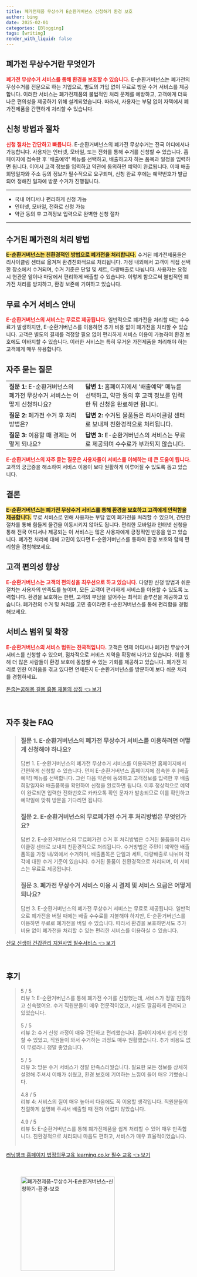 ```yaml
---
title: 폐가전제품 무상수거 E순환거버넌스 신청하기 환경 보호
author: bing
date: 2025-02-01
categories: [Blogging]
tags: [writing]
render_with_liquid: false
---
```



<h2 id='폐가전 무상수거란 무엇인가'>폐가전 무상수거란 무엇인가</h2>

<p><b><span style="color: #ee2323;">폐가전 무상수거 서비스를 통해 환경을 보호할 수 있습니다.</span></b> E-순환거버넌스는 폐가전의 무상수거를 전문으로 하는 기업으로, 별도의 가입 없이 무료로 방문 수거 서비스를 제공합니다. 이러한 서비스는 폐가전제품의 불법적인 처리 문제를 예방하고, 고객에게 더욱 나은 편의성을 제공하기 위해 설계되었습니다. 따라서, 사용자는 부담 없이 자택에서 폐가전제품을 간편하게 처리할 수 있습니다.</p>

<h2 id='신청 방법과 절차'>신청 방법과 절차</h2>

<p><b><span style="color: #ee2323;">신청 절차는 간단하고 빠릅니다.</span></b> E-순환거버넌스의 폐가전 무상수거는 전국 어디에서나 가능합니다. 사용자는 인터넷, 모바일, 또는 전화를 통해 수거를 신청할 수 있습니다. 홈페이지에 접속한 후 '배출예약' 메뉴를 선택하고, 배출하고자 하는 품목과 일정을 입력하면 됩니다. 이어서 고객 정보를 입력하고 약관에 동의하면 예약이 완료됩니다. 이때 배출 희망일자와 주소 등의 정보가 필수적으로 요구되며, 신청 완료 후에는 예약번호가 발급되어 정해진 일자에 방문 수거가 진행됩니다.</p>

<hr />

<ul>
    <li>국내 어디서나 편리하게 신청 가능</li>
    <li>인터넷, 모바일, 전화로 신청 가능</li>
    <li>약관 동의 후 고객정보 입력으로 완벽한 신청 절차</li>
</ul>

<hr />

<h2 id='수거된 폐가전의 처리 방법'>수거된 폐가전의 처리 방법</h2>

<p><b><span style="background-color: #ffe066;">E-순환거버넌스는 친환경적인 방법으로 폐가전을 처리합니다.</span></b> 수거된 폐가전제품들은 리사이클링 센터로 옮겨져 환경친화적으로 처리됩니다. 가정 내외에서 고객이 직접 선택한 장소에서 수거되며, 수거 기준은 단일 및 세트, 다량배출로 나뉩니다. 사용자는 요청 시 현관문 앞이나 마당에서 편리하게 배출할 수 있습니다. 이렇게 함으로써 불법적인 폐가전 처리를 방지하고, 환경 보존에 기여하고 있습니다.</p>

<h2 id='무료 수거 서비스 안내'>무료 수거 서비스 안내</h2>

<p><b><span style="color: #ee2323;">E-순환거버넌스의 서비스는 무료로 제공됩니다.</span></b> 일반적으로 폐가전을 처리할 때는 수수료가 발생하지만, E-순환거버넌스를 이용하면 추가 비용 없이 폐가전을 처리할 수 있습니다. 고객은 별도의 결제를 걱정할 필요 없이 편리하게 서비스 이용이 가능하여 환경 보호에도 이바지할 수 있습니다. 이러한 서비스는 특히 무거운 가전제품을 처리해야 하는 고객에게 매우 유용합니다.</p>

<h2 id='자주 묻는 질문'>자주 묻는 질문</h2>

<table>
    <tr>
        <td><b>질문 1:</b> E-순환거버넌스의 폐가전 무상수거 서비스는 어떻게 신청하나요?</td>
        <td><b>답변 1:</b> 홈페이지에서 '배출예약' 메뉴를 선택하고, 약관 동의 후 고객 정보를 입력한 뒤 신청을 완료하면 됩니다.</td>
    </tr>
    <tr>
        <td><b>질문 2:</b> 폐가전 수거 후 처리 방법은?</td>
        <td><b>답변 2:</b> 수거된 물품들은 리사이클링 센터로 보내져 친환경적으로 처리됩니다.</td>
    </tr>
    <tr>
        <td><b>질문 3:</b> 이용할 때 결제는 어떻게 되나요?</td>
        <td><b>답변 3:</b> E-순환거버넌스의 서비스는 무료로 제공되며 수수료가 부과되지 않습니다.</td>
    </tr>
</table>

<p><b><span style="color: #ee2323;">E-순환거버넌스의 자주 묻는 질문은 사용자들이 서비스를 이해하는 데 큰 도움이 됩니다.</span></b> 고객의 궁금증을 해소하여 서비스 이용이 보다 원활하게 이루어질 수 있도록 돕고 있습니다.</p>

<h2 id='결론'>결론</h2>

<p><b><span style="background-color: #ffe066;">E-순환거버넌스는 폐가전 무상수거 서비스를 통해 환경을 보호하고 고객에게 안락함을 제공합니다.</span></b> 무료 서비스로 인해 사용자는 부담 없이 폐가전을 처리할 수 있으며, 간단한 절차를 통해 힘들게 물건을 이동시키지 않아도 됩니다. 편리한 모바일과 인터넷 신청을 통해 전국 어디서나 제공되는 이 서비스는 많은 사용자에게 긍정적인 반응을 얻고 있습니다. 폐가전 처리에 대해 고민이 있다면 E-순환거버넌스를 통하여 환경 보호와 함께 편리함을 경험해보세요.</p>

<h2 id='고객 편의성 향상'>고객 편의성 향상</h2>

<p><b><span style="color: #ee2323;">E-순환거버넌스는 고객의 편의성을 최우선으로 하고 있습니다.</span></b> 다양한 신청 방법과 쉬운 절차는 사용자의 만족도를 높이며, 모든 고객이 편리하게 서비스를 이용할 수 있도록 노력합니다. 환경을 보호하는 한편, 고객의 부담을 덜어주는 최적의 솔루션을 제공하고 있습니다. 폐가전의 수거 및 처리를 고민 중이라면 E-순환거버넌스를 통해 편리함을 경험해보세요.</p>

<h2 id='서비스 범위 및 확장'>서비스 범위 및 확장</h2>

<p><b><span style="color: #ee2323;">E-순환거버넌스의 서비스 범위는 전국적입니다.</span></b> 고객은 언제 어디서나 폐가전 무상수거 서비스를 신청할 수 있으며, 점차적으로 서비스 지역을 확장해 나가고 있습니다. 이를 통해 더 많은 사람들이 환경 보호에 동참할 수 있는 기회를 제공하고 있습니다. 폐가전 처리로 인한 어려움을 겪고 있다면 언제든지 E-순환거버넌스를 방문하여 보다 쉬운 처리를 경험하세요.</p>


<p><a class="click-button" title="돈줍는꿈해몽 길몽 흉몽 재물의 상징" href="https://blackassets.github.io/posts/%EB%8F%88%EC%A4%8D%EB%8A%94%EA%BF%88%ED%95%B4%EB%AA%BD-%EA%B8%B8%EB%AA%BD-%ED%9D%89%EB%AA%BD-%EC%9E%AC%EB%AC%BC%EC%9D%98-%EC%83%81%EC%A7%95/" rel="dofollow">돈줍는꿈해몽 길몽 흉몽 재물의 상징 👈 보기</a></p><br>
<h2 id='자주_찾는_FAQ'>자주 찾는 FAQ</h2>
<div itemscope="" itemtype="https://schema.org/FAQPage"> 
<blockquote> 
<div itemscope="" itemprop="mainEntity" itemtype="https://schema.org/Question"> 
<h3 itemprop="name">질문 1. E-순환거버넌스의 폐가전 무상수거 서비스를 이용하려면 어떻게 신청해야 하나요?</h3> 
<div itemscope="" itemprop="acceptedAnswer" itemtype="https://schema.org/Answer"> 
<span itemprop="text"> 
<p>답변 1. E-순환거버넌스의 폐가전 무상수거 서비스를 이용하려면 홈페이지에서 간편하게 신청할 수 있습니다. 먼저 E-순환거버넌스 홈페이지에 접속한 후 [배출예약] 메뉴를 선택합니다. 그런 다음 약관에 동의하고 고객정보를 입력한 후 배출희망일자와 배출품목을 확인하여 신청을 완료하면 됩니다. 이후 정상적으로 예약이 완료되면 입력한 전화번호로 카카오톡 확인 문자가 발송되므로 이를 확인하고 예약일에 맞춰 방문을 기다리면 됩니다.</p> 
</span> 
</div> 
</div> 
<div itemscope="" itemprop="mainEntity" itemtype="https://schema.org/Question"> 
<h3 itemprop="name">질문 2. E-순환거버넌스의 무료폐가전 수거 후 처리방법은 무엇인가요?</h3> 
<div itemscope="" itemprop="acceptedAnswer" itemtype="https://schema.org/Answer"> 
<span itemprop="text"> 
<p>답변 2. E-순환거버넌스의 무료폐가전 수거 후 처리방법은 수거된 물품들이 리사이클링 센터로 보내져 친환경적으로 처리됩니다. 수거방법은 주민이 예약한 배출 품목을 가정 내/외에서 수거하며, 배출품목은 단일과 세트, 다량배출로 나뉘며 각각에 대한 수거 기준이 있습니다. 수거된 물품이 친환경적으로 처리되며, 이 서비스는 무료로 제공됩니다.</p> 
</span> 
</div> 
</div> 
<div itemscope="" itemprop="mainEntity" itemtype="https://schema.org/Question"> 
<h3 itemprop="name">질문 3. 폐가전 무상수거 서비스 이용 시 결제 및 서비스 요금은 어떻게 되나요?</h3> 
<div itemscope="" itemprop="acceptedAnswer" itemtype="https://schema.org/Answer"> 
<span itemprop="text"> 
<p>답변 3. E-순환거버넌스의 폐가전 무상수거 서비스는 무료로 제공됩니다. 일반적으로 폐가전을 버릴 때에는 배출 수수료를 지불해야 하지만, E-순환거버넌스를 이용하면 무료로 폐가전을 버릴 수 있습니다. 따라서 환경을 보호하면서도 추가 비용 없이 폐가전을 처리할 수 있는 편리한 서비스를 이용하실 수 있습니다.</p> 
</span> 
</div> 
</div> 
</blockquote> 
</div>
<p><a class="click-button" title="산모 신생아 건강관리 지원사업 필수서비스" href="https://blackassets.github.io/posts/%EC%82%B0%EB%AA%A8-%EC%8B%A0%EC%83%9D%EC%95%84-%EA%B1%B4%EA%B0%95%EA%B4%80%EB%A6%AC-%EC%A7%80%EC%9B%90%EC%82%AC%EC%97%85-%ED%95%84%EC%88%98%EC%84%9C%EB%B9%84%EC%8A%A4/" rel="dofollow">산모 신생아 건강관리 지원사업 필수서비스 👈 보기</a></p><br>
<h2 id='후기'>후기</h2>
<div itemscope itemtype="https://schema.org/Product">
  <blockquote>
  <div itemprop="review" itemscope itemtype="https://schema.org/Review">
      <div itemprop="reviewRating" itemscope itemtype="https://schema.org/Rating"> <span itemprop="ratingValue">5</span> / <span itemprop="bestRating">5</span> </div>
      <span itemprop="reviewBody">리뷰 1: E-순환거버넌스를 통해 폐가전 수거를 신청했는데, 서비스가 정말 친절하고 신속했어요. 수거 직원분들이 매우 전문적이었고, 시설도 깔끔하게 관리되고 있었습니다.</span>
  </div>
  <br>
  <div itemprop="review" itemscope itemtype="https://schema.org/Review">
      <div itemprop="reviewRating" itemscope itemtype="https://schema.org/Rating"> <span itemprop="ratingValue">5</span> / <span itemprop="bestRating">5</span> </div>
      <span itemprop="reviewBody">리뷰 2: 수거 신청 과정이 매우 간단하고 편리했습니다. 홈페이지에서 쉽게 신청할 수 있었고, 직원들이 와서 수거하는 과정도 매우 원활했습니다. 추가 비용도 없이 무료라니 정말 좋았습니다.</span>
  </div>
  <br>
  <div itemprop="review" itemscope itemtype="https://schema.org/Review">
      <div itemprop="reviewRating" itemscope itemtype="https://schema.org/Rating"> <span itemprop="ratingValue">5</span> / <span itemprop="bestRating">5</span> </div>
      <span itemprop="reviewBody">리뷰 3: 방문 수거 서비스가 정말 만족스러웠습니다. 필요한 모든 정보를 상세히 설명해 주셔서 이해가 쉬웠고, 환경 보호에 기여하는 느낌이 들어 매우 기뻤습니다.</span>
  </div>
  <br>
  <div itemprop="review" itemscope itemtype="https://schema.org/Review">
      <div itemprop="reviewRating" itemscope itemtype="https://schema.org/Rating"> <span itemprop="ratingValue">4.8</span> / <span itemprop="bestRating">5</span> </div>
      <span itemprop="reviewBody">리뷰 4: 서비스의 질이 매우 높아서 다음에도 꼭 이용할 생각입니다. 직원분들이 친절하게 설명해 주셔서 배출할 때 전혀 어렵지 않았습니다.</span>
  </div>
  <br>
  <div itemprop="review" itemscope itemtype="https://schema.org/Review">
      <div itemprop="reviewRating" itemscope itemtype="https://schema.org/Rating"> <span itemprop="ratingValue">4.9</span> / <span itemprop="bestRating">5</span> </div>
      <span itemprop="reviewBody">리뷰 5: E-순환거버넌스를 통해 폐가전제품을 쉽게 처리할 수 있어 매우 만족합니다. 친환경적으로 처리되니 마음도 편하고, 서비스가 매우 효율적이었습니다.</span>
  </div>
  <br>
  </blockquote>
</div>
<p><a class="click-button" title="러닝뱅크 홈페이지 법정의무교육 learning.co.kr 필수 교육" href="https://blackassets.github.io/posts/%EB%9F%AC%EB%8B%9D%EB%B1%85%ED%81%AC-%ED%99%88%ED%8E%98%EC%9D%B4%EC%A7%80-%EB%B2%95%EC%A0%95%EC%9D%98%EB%AC%B4%EA%B5%90%EC%9C%A1-learning.co.kr-%ED%95%84%EC%88%98-%EA%B5%90%EC%9C%A1/" rel="dofollow">러닝뱅크 홈페이지 법정의무교육 learning.co.kr 필수 교육 👈 보기</a></p><br>
<figure class="image"><img src="https://blackassets.github.io/assets/img/thumbnail/폐가전제품-무상수거-E순환거버넌스-신청하기-환경-보호.webp" alt="폐가전제품-무상수거-E순환거버넌스-신청하기-환경-보호" width="256" height="256"></figure>